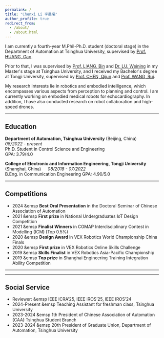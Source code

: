 ```yaml
---
permalink: /
title: "Chenxi Li 李晨曦"
author_profile: true
redirect_from: 
  - /about/
  - /about.html
---
```


I am currently a fourth-year M.Phil-Ph.D. student (doctoral stage) in the Department of Automation at Tsinghua University, supervised by [Prof. HUANG, Gao](http://www.gaohuang.net/).

Prior to that, I was supervised by [Prof. LIANG, Bin](https://www.au.tsinghua.edu.cn/en/info/1096/3293.htm) and [Dr. LU, Weining](https://www.bnrist.tsinghua.edu.cn/info/1220/3908.htm) in my Master's stage at Tsinghua University,
and I received my Bachelor's degree at Tongji University, supervised by [Prof. CHEN, Qijun](https://rail.tongji.edu.cn) and [Prof. WANG, Rui](https://see.tongji.edu.cn/info/1379/12428.htm).

My research interests lie in robotics and embodied intelligence, which encompasses various aspects from perception to planning and control. I am currently working on embodied medical robots for echocardiography. In addition, I have also conducted research on robot collaboration and high-speed drones.

---
## Education

**Department of Automation, Tsinghua University** (Beijing, China) &emsp; _08/2022 - present_  
Ph.D. Student in Control Science and Engineering  
GPA: 3.79/4.0

**College of Electronic and Information Engineering, Tongji University** (Shanghai, China) &emsp; _08/2018 - 07/2022_  
B.Eng. in Communication Engineering
GPA: 4.90/5.0

---
## Competitions
- 2024 &emsp **Best Oral Presentation** in the Doctoral Seminar of Chinese Association of Automation
- 2021 &emsp **First prize** in National Undergraduates IoT Design Competition
- 2021 &emsp **Finalist Winners** in COMAP Interdisciplinary Contest in Modelling (ICM) (Top 0.5%)
- 2020 &emsp **Design Award** in VEX Robotics World Championship China Finals
- 2020 &emsp **First prize** in VEX Robotics Online Skills Challenge
- 2019 &emsp **Skills Finalist** in VEX Robotics Asia-Pacific Championship
- 2019 &emsp **Top prize** in Shanghai Engineering Training Integration Ability Competition

---

[//]: # (## Honors)

[//]: # (- 2025 &emsp Talent Development Program &#40;Graduate Students&#41;, Chinese Association of Automation &#40;中国自动化学会大学生英才托举计划&#41;)

[//]: # (- 2024 &emsp Outstanding Student Leader, Tsinghua University)

[//]: # (- 2023 &emsp Outstanding Student, Tsinghua University)

[//]: # (- 2022 &emsp Shanghai Outstanding Graduates, Shanghai Government)

[//]: # (- 2021 &emsp Outstanding Student Leader, Tongji University)

[//]: # (- 2020 &emsp Outstanding Student, Tongji University)

---

## Social Service
- Reviewer:	&emsp IEEE ICRA’25, IEEE IROS’25, IEEE IROS’24
- 2024-Present &emsp Teaching Assistant for freshman class, Tsinghua University
- 2023-2024 &emsp 1th President of Chinese Association of Automation (CAA) Tsinghua Student Branch
- 2023-2024 &emsp 20th President of Graduate Union, Department of Automation, Tsinghua University


